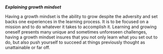 ***Explaining growth mindset***

Having a growth mindset is the ability to grow despite the adversity and set backs one experiences in the learning process. It is to be focused on a mission and to do whatever it takes to accomplish it. Learning and growing oneself presents many unique and sometimes unforeseen challenges, having a growth mindset insures that you not only learn what you set out to do, but also push yourself to succeed at things previously thought as unattainable or far off.  
 
